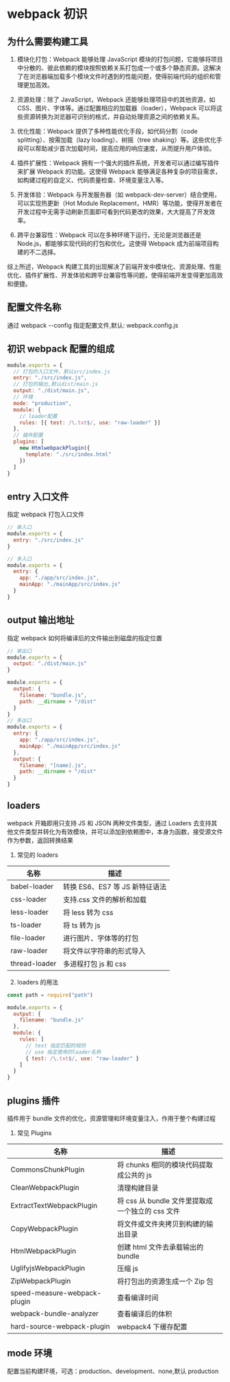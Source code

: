 # webpack 初识

## 为什么需要构建工具

1. 模块化打包：Webpack 能够处理 JavaScript 模块的打包问题，它能够将项目中分散的、彼此依赖的模块按照依赖关系打包成一个或多个静态资源。这解决了在浏览器端加载多个模块文件时遇到的性能问题，使得前端代码的组织和管理更加高效。

2. 资源处理：除了 JavaScript，Webpack 还能够处理项目中的其他资源，如 CSS、图片、字体等。通过配置相应的加载器（loader），Webpack 可以将这些资源转换为浏览器可识别的格式，并自动处理资源之间的依赖关系。

3. 优化性能：Webpack 提供了多种性能优化手段，如代码分割（code splitting）、按需加载（lazy loading）、树摇（tree shaking）等。这些优化手段可以帮助减少首次加载时间，提高应用的响应速度，从而提升用户体验。

4. 插件扩展性：Webpack 拥有一个强大的插件系统，开发者可以通过编写插件来扩展 Webpack 的功能。这使得 Webpack 能够满足各种复杂的项目需求，如构建过程的自定义、代码质量检查、环境变量注入等。

5. 开发体验：Webpack 与开发服务器（如 webpack-dev-server）结合使用，可以实现热更新（Hot Module Replacement，HMR）等功能，使得开发者在开发过程中无需手动刷新页面即可看到代码更改的效果，大大提高了开发效率。

6. 跨平台兼容性：Webpack 可以在多种环境下运行，无论是浏览器还是 Node.js，都能够实现代码的打包和优化。这使得 Webpack 成为前端项目构建的不二选择。

综上所述，Webpack 构建工具的出现解决了前端开发中模块化、资源处理、性能优化、插件扩展性、开发体验和跨平台兼容性等问题，使得前端开发变得更加高效和便捷。

## 配置文件名称

通过 webpack --config 指定配置文件,默认: webpack.config.js

## 初识 webpack 配置的组成

```js
module.exports = {
  // 打包的入口文件，默认src/index.js
  entry: "./src/index.js",
  // 打包的输出,默认dist/main.js
  output: "./dist/main.js",
  // 环境
  mode: "production",
  module: {
    // loader配置
    rules: [{ test: /\.txt$/, use: "raw-loader" }]
  },
  // 插件配置
  plugins: [
    new HtmlwebpackPlugin({
      template: "./src/index.html"
    })
  ]
}
```

## entry 入口文件

指定 webpack 打包入口文件

```js
// 单入口
module.exports = {
  entry: "./src/index.js"
}

// 多入口
module.exports = {
  entry: {
    app: "./app/src/index.js",
    mainApp: "./mainApp/src/index.js"
  }
}
```

## output 输出地址

指定 webpack 如何将编译后的文件输出到磁盘的指定位置

```js
// 单出口
module.exports = {
  output: "./dist/main.js"
}

module.exports = {
  output: {
    filename: "bundle.js",
    path: __dirname + "/dist"
  }
}
// 多出口
module.exports = {
  entry: {
    app: "./app/src/index.js",
    mainApp: "./mainApp/src/index.js"
  },
  output: {
    filename: "[name].js",
    path: __dirname + "/dist"
  }
}
```

## loaders

webpack 开箱即用只支持 JS 和 JSON 两种文件类型，通过 Loaders 去支持其他文件类型并转化为有效模块，并可以添加到依赖图中，本身为函数，接受源文件作为参数，返回转换结果

1. 常见的 loaders

| 名称          | 描述                           |
| ------------- | ------------------------------ |
| babel-loader  | 转换 ES6、ES7 等 JS 新特征语法 |
| css-loader    | 支持.css 文件的解析和加载      |
| less-loader   | 将 less 转为 css               |
| ts-loader     | 将 ts 转为 js                  |
| file-loader   | 进行图片、字体等的打包         |
| raw-loader    | 将文件以字符串的形式导入       |
| thread-loader | 多进程打包 js 和 css           |

2. loaders 的⽤法

```js
const path = require("path")

module.exports = {
  output: {
    filename: "bundle.js"
  },
  module: {
    rules: [
      // test 指定匹配的规则
      // use 指定使用的loader名称
      { test: /\.txt$/, use: "raw-loader" }
    ]
  }
}
```

## plugins 插件

插件用于 bundle 文件的优化，资源管理和环境变量注入，作用于整个构建过程

1. 常见 Plugins

| 名称                         | 描述                                             |
| ---------------------------- | ------------------------------------------------ |
| CommonsChunkPlugin           | 将 chunks 相同的模块代码提取成公共的 js          |
| CleanWebpackPlugin           | 清理构建目录                                     |
| ExtractTextWebpackPlugin     | 将 css 从 bundle 文件里提取成一个独立的 css 文件 |
| CopyWebpackPlugin            | 将文件或文件夹拷贝到构建的输出目录               |
| HtmlWebpackPlugin            | 创建 html 文件去承载输出的 bundle                |
| UglifyjsWebpackPlugin        | 压缩 js                                          |
| ZipWebpackPlugin             | 将打包出的资源生成一个 Zip 包                    |
| speed-measure-webpack-plugin | 查看编译时间                                     |
| webpack-bundle-analyzer      | 查看编译后的体积                                 |
| hard-source-webpack-plugin   | webpack4 下缓存配置                              |

## mode 环境

配置当前构建环境，可选：production、development、none,默认 production
